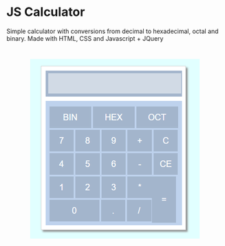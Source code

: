 # JS Calculator
<p>Simple calculator with conversions from decimal to hexadecimal, octal and binary. Made with HTML, CSS and Javascript + JQuery</p>
<h1 align="center">
    <img alt="Calculator" title="Calculator" src=".github/calculator.png" />
</h1>
